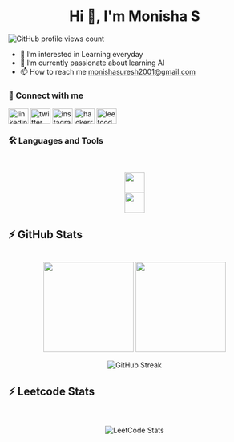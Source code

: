 <h1 align="center"> Hi 👋, I'm Monisha S</h1>

![GitHub profile views count](https://komarev.com/ghpvc/?username=Monishasuresh&color=green)
- 👀 I’m interested in Learning everyday
- 🌱 I’m currently passionate about learning AI
- 📫 How to reach me monishasuresh2001@gmail.com

<h3>💬 Connect with me</h3>
<p align="left">
<a href="https://www.linkedin.com/in/monisha-s256/" target="_blank"><img align="center" src="https://raw.githubusercontent.com/rahuldkjain/github-profile-readme-generator/master/src/images/icons/Social/linked-in-alt.svg" alt="linkedin" height="30" width="40" /></a>
<a href="https://x.com/monishasuresh_" target="_blank"><img align="center" src="https://raw.githubusercontent.com/rahuldkjain/github-profile-readme-generator/master/src/images/icons/Social/twitter.svg" alt="twitter" height="30" width="40" /></a>
<a href="https://www.instagram.com/astralwhirl/" target="_blank"><img align="center" src="https://raw.githubusercontent.com/rahuldkjain/github-profile-readme-generator/master/src/images/icons/Social/instagram.svg" alt="instagram" height="30" width="40" /></a>
<a href="https://www.hackerrank.com/profile/monishasuresh201" target="_blank"><img align="center" src="https://raw.githubusercontent.com/rahuldkjain/github-profile-readme-generator/master/src/images/icons/Social/hackerrank.svg" alt="hackerrank" height="30" width="40" /></a>
<a href="https://leetcode.com/u/Monisha-s/" target="_blank"><img align="center" src="https://raw.githubusercontent.com/rahuldkjain/github-profile-readme-generator/master/src/images/icons/Social/leet-code.svg" alt="leetcode" height="30" width="40" /></a>
</p>

<h3>🛠️ Languages and Tools</h3>
<br>

<p align="center">
  <img src="https://skillicons.dev/icons?i=java,spring,maven,go,react,azure,mysql,postgres,idea,vscode&theme=light" height="40" />
  <br>
  <img src="https://skillicons.dev/icons?i=html,css,js,vue,git,postman,docker,kubernetes&theme=light" height="40" />
</p>

## ⚡️ GitHub Stats
<br>
<div align="center">
<img height="180em" src="https://github-readme-stats.vercel.app/api?username=Monishasuresh&show_icons=true&theme=dark&include_all_commits=true&count_private=true&hide_border=true"/>
<img height="180em" src="https://github-readme-stats.vercel.app/api/top-langs/?username=Monishasuresh&layout=compact&theme=dark&hide_border=true&langs_count=8"/>

![GitHub Streak](https://streak-stats.demolab.com/?user=Monishasuresh&theme=dark&hide_border=true)


</div>

## ⚡️ Leetcode Stats
<br>
<div align="center">
  
  ![LeetCode Stats](https://leetcode.card.workers.dev/?username=Monisha-s&theme=dark&font=baloo&extension=activity)
</div>
<!---
Monishasuresh/Monishasuresh is a ✨ special ✨ repository because its `README.md` (this file) appears on your GitHub profile.
You can click the Preview link to take a look at your changes.
--->
